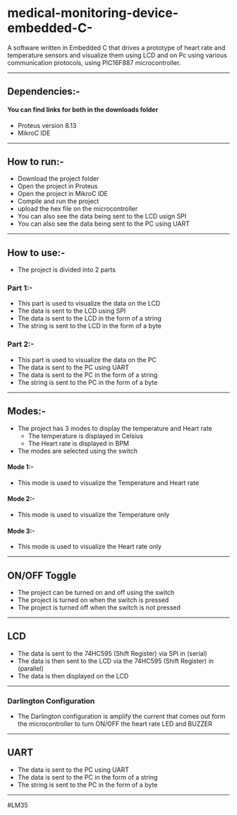 # medical-monitoring-device-embedded-C-
A software written in Embedded C that drives a prototype of heart rate and temperature sensors and visualize them using LCD and on Pc using various communication protocols, using PIC16F887 microcontroller. 

***
## Dependencies:-
#### You can find links for both in the downloads folder
- Proteus version 8.13 
- MikroC IDE
***  

## How to run:-
- Download the project folder
- Open the project in Proteus
- Open the project in MikroC IDE
- Compile and run the project
- upload the hex file on the microcontroller
- You can also see the data being sent to the LCD usign SPI
- You can also see the data being sent to the PC using UART

***
## How to use:-
- The project is divided into 2 parts

### Part 1:-
- This part is used to visualize the data on the LCD
- The data is sent to the LCD using SPI
- The data is sent to the LCD in the form of a string
- The string is sent to the LCD in the form of a byte

### Part 2:-
- This part is used to visualize the data on the PC
- The data is sent to the PC using UART
- The data is sent to the PC in the form of a string
- The string is sent to the PC in the form of a byte

***

## Modes:-
- The project has 3 modes to display the temperature and Heart rate
    - The temperature is displayed in Celsius
    - The Heart rate is displayed in BPM
- The modes are selected using the switch
#### Mode 1:-
- This mode is used to visualize the Temperature and Heart rate
#### Mode 2:-
- This mode is used to visualize the Temperature only 
#### Mode 3:-
- This mode is used to visualize the Heart rate only

***
## ON/OFF Toggle
- The project can be turned on and off using the switch
- The project is turned on when the switch is pressed
- The project is turned off when the switch is not pressed

***
## LCD

- The data is sent to the 74HC595 (Shift Register) via SPI in (serial)
- The data is then sent to the LCD via the 74HC595 (Shift Register) in (parallel)
- The data is then displayed on the LCD

***

### Darlington Configuration
- The Darlington configuration is amplify the current that comes out form the microcontroller to turn ON/OFF the heart rate LED and BUZZER 

***

## UART
- The data is sent to the PC using UART
- The data is sent to the PC in the form of a string
- The string is sent to the PC in the form of a byte

***

#LM35


